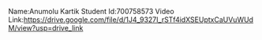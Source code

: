 Name:Anumolu Kartik  Student Id:700758573
Video Link:https://drive.google.com/file/d/1J4_9327I_rSTf4idXSEUptxCaUVuWUdM/view?usp=drive_link
